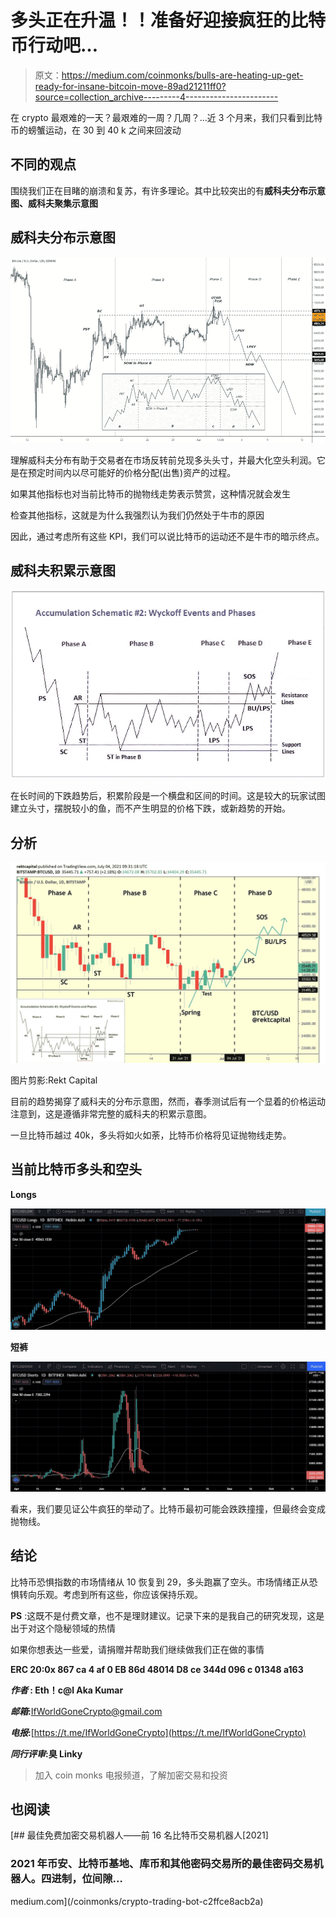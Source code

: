 # 多头正在升温！！准备好迎接疯狂的比特币行动吧…

> 原文：<https://medium.com/coinmonks/bulls-are-heating-up-get-ready-for-insane-bitcoin-move-89ad21211ff0?source=collection_archive---------4----------------------->

在 crypto 最艰难的一天？最艰难的一周？几周？…近 3 个月来，我们只看到比特币的螃蟹运动，在 30 到 40 k 之间来回波动

## **不同的观点**

围绕我们正在目睹的崩溃和复苏，有许多理论。其中比较突出的有**威科夫分布示意图、威科夫聚集示意图**

## **威科夫分布示意图**

![](img/ef2dff0aa4d5baf638f31a5ddefc85f8.png)

理解威科夫分布有助于交易者在市场反转前兑现多头头寸，并最大化空头利润。它是在预定时间内以尽可能好的价格分配(出售)资产的过程。

如果其他指标也对当前比特币的抛物线走势表示赞赏，这种情况就会发生

检查其他指标，这就是为什么我强烈认为我们仍然处于牛市的原因

因此，通过考虑所有这些 KPI，我们可以说比特币的运动还不是牛市的暗示终点。

## **威科夫积累示意图**

![](img/b9aac8fefb0330438e1f56c251641278.png)

在长时间的下跌趋势后，积累阶段是一个横盘和区间的时间。这是较大的玩家试图建立头寸，摆脱较小的鱼，而不产生明显的价格下跌，或新趋势的开始。

## **分析**

![](img/9fa942f64a5c765c88c7b9cc5ee65661.png)

图片剪影:Rekt Capital

目前的趋势揭穿了威科夫的分布示意图，然而，春季测试后有一个显着的价格运动注意到，这是遵循非常完整的威科夫的积累示意图。

一旦比特币越过 40k，多头将如火如荼，比特币价格将见证抛物线走势。

## **当前比特币多头和空头**

**Longs**

![](img/7a3e6f1280e6aaccc81d95a594604eac.png)

**短裤**

![](img/a34f631925f02b5531831e87b0f50ef5.png)

看来，我们要见证公牛疯狂的举动了。比特币最初可能会跌跌撞撞，但最终会变成抛物线。

## **结论**

比特币恐惧指数的市场情绪从 10 恢复到 29，多头跑赢了空头。市场情绪正从恐惧转向乐观。考虑到所有这些，你应该保持乐观。

**PS** :这既不是付费文章，也不是理财建议。记录下来的是我自己的研究发现，这是出于对这个隐秘领域的热情

如果你想表达一些爱，请捐赠并帮助我们继续做我们正在做的事情

**ERC 20:0x 867 ca 4 af 0 EB 86d 48014 D8 ce 344d 096 c 01348 a163**

***作者* : Eth！c@l Aka Kumar**

***邮箱*:**[IfWorldGoneCrypto@gmail.com](mailto:IfWorldGoneCrypto@gmail.com)

***电报*:**[https://t.me/IfWorldGoneCrypto](https://t.me/IfWorldGoneCrypto)

***同行评审*:臭 Linky**

> 加入 coin monks 电报频道，了解加密交易和投资

## 也阅读

[](/coinmonks/crypto-trading-bot-c2ffce8acb2a) [## 最佳免费加密交易机器人——前 16 名比特币交易机器人[2021]

### 2021 年币安、比特币基地、库币和其他密码交易所的最佳密码交易机器人。四进制，位间隙…

medium.com](/coinmonks/crypto-trading-bot-c2ffce8acb2a)